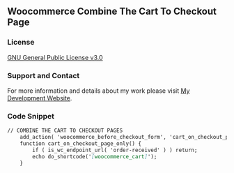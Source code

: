 ## Woocommerce Combine The Cart To Checkout Page

### License

[GNU General Public License v3.0](https://github.com/dedewiweka/projects/blob/main/license)


### Support and Contact

For more information and details about my work please visit [My Development Website](https://dede.wiweka.com/development).


### Code Snippet

```markdown
// COMBINE THE CART TO CHECKOUT PAGES
	add_action( 'woocommerce_before_checkout_form', 'cart_on_checkout_page_only', 5 );
	function cart_on_checkout_page_only() {
		if ( is_wc_endpoint_url( 'order-received' ) ) return;
		echo do_shortcode('[woocommerce_cart]');
	}

```
